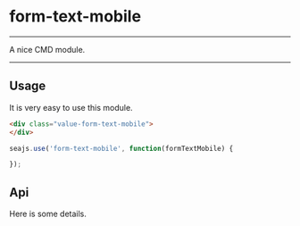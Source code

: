 # form-text-mobile

---

A nice CMD module.

---

## Usage

It is very easy to use this module.

````html
<div class="value-form-text-mobile">
</div>
````

```javascript
seajs.use('form-text-mobile', function(formTextMobile) {

});
```

## Api

Here is some details.
